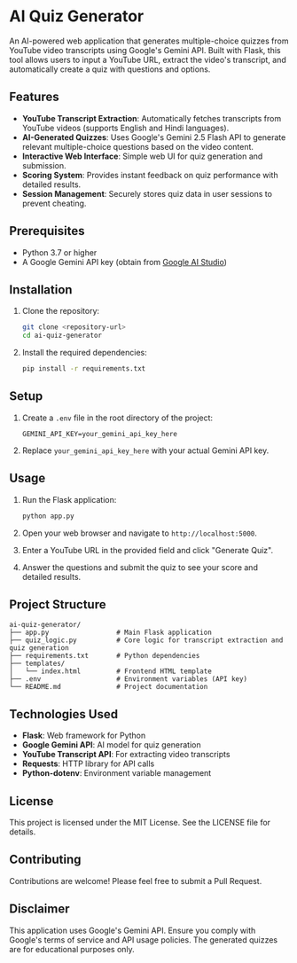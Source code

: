 # AI Quiz Generator

An AI-powered web application that generates multiple-choice quizzes from YouTube video transcripts using Google's Gemini API. Built with Flask, this tool allows users to input a YouTube URL, extract the video's transcript, and automatically create a quiz with questions and options.

## Features

- **YouTube Transcript Extraction**: Automatically fetches transcripts from YouTube videos (supports English and Hindi languages).
- **AI-Generated Quizzes**: Uses Google's Gemini 2.5 Flash API to generate relevant multiple-choice questions based on the video content.
- **Interactive Web Interface**: Simple web UI for quiz generation and submission.
- **Scoring System**: Provides instant feedback on quiz performance with detailed results.
- **Session Management**: Securely stores quiz data in user sessions to prevent cheating.

## Prerequisites

- Python 3.7 or higher
- A Google Gemini API key (obtain from [Google AI Studio](https://makersuite.google.com/app/apikey))

## Installation

1. Clone the repository:
   ```bash
   git clone <repository-url>
   cd ai-quiz-generator
   ```

2. Install the required dependencies:
   ```bash
   pip install -r requirements.txt
   ```

## Setup

1. Create a `.env` file in the root directory of the project:
   ```
   GEMINI_API_KEY=your_gemini_api_key_here
   ```

2. Replace `your_gemini_api_key_here` with your actual Gemini API key.

## Usage

1. Run the Flask application:
   ```bash
   python app.py
   ```

2. Open your web browser and navigate to `http://localhost:5000`.

3. Enter a YouTube URL in the provided field and click "Generate Quiz".

4. Answer the questions and submit the quiz to see your score and detailed results.

## Project Structure

```
ai-quiz-generator/
├── app.py                 # Main Flask application
├── quiz_logic.py          # Core logic for transcript extraction and quiz generation
├── requirements.txt       # Python dependencies
├── templates/
│   └── index.html         # Frontend HTML template
├── .env                   # Environment variables (API key)
└── README.md              # Project documentation
```

## Technologies Used

- **Flask**: Web framework for Python
- **Google Gemini API**: AI model for quiz generation
- **YouTube Transcript API**: For extracting video transcripts
- **Requests**: HTTP library for API calls
- **Python-dotenv**: Environment variable management

## License

This project is licensed under the MIT License. See the LICENSE file for details.

## Contributing

Contributions are welcome! Please feel free to submit a Pull Request.

## Disclaimer

This application uses Google's Gemini API. Ensure you comply with Google's terms of service and API usage policies. The generated quizzes are for educational purposes only.

